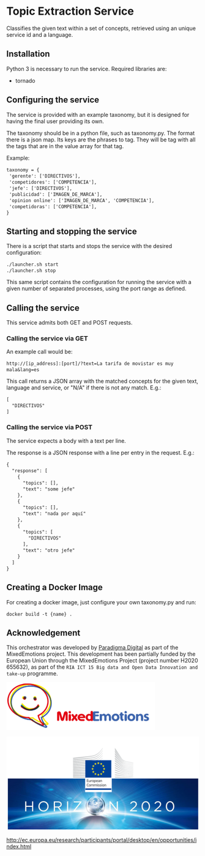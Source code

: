 Topic Extraction Service
========================

Classifies the given text within a set of concepts, retrieved using an unique
service id and a language.

Installation
------------

Python 3 is necessary to run the service. Required libraries are:
* tornado

Configuring the service
-----------------------

The service is provided with an example taxonomy, but it is designed for having the final user providing its own.

The taxonomy should be in a python file, such as taxonomy.py. The format there is a json map. Its keys are the phrases to tag. They will be tag with all the tags that are in the value array for that tag.

Example:

    taxonomy = {
     'gerente': ['DIRECTIVOS'],
     'competidores': ['COMPETENCIA'],
     'jefe': ['DIRECTIVOS'],
     'publicidad': ['IMAGEN_DE_MARCA'],
     'opinion online': ['IMAGEN_DE_MARCA', 'COMPETENCIA'],
     'competidoras': ['COMPETENCIA'],
    }


Starting and stopping the service
---------------------------------

There is a script that starts and stops the service with the desired configuration:

	./launcher.sh start
	./launcher.sh stop

This same script contains the configuration for running the service with a given
number of separated processes, using the port range as defined.

Calling the service
-------------------

This service admits both GET and POST requests.

### Calling the service via GET

An example call would be:

	http://[ip_address]:[port]/?text=La tarifa de movistar es muy mala&lang=es

This call returns a JSON array with the matched concepts for the given text, language
and service, or "N/A" if there is not any match. E.g.:

    [
      "DIRECTIVOS"
    ]

### Calling the service via POST

The service expects a body with a text per line.


The response is a JSON response with a line per entry in the request. E.g.:

    {
      "response": [
        {
          "topics": [],
          "text": "some jefe"
        },
        {
          "topics": [],
          "text": "nada por aquí"
        },
        {
          "topics": [
            "DIRECTIVOS"
          ],
          "text": "otro jefe"
        }
      ]
    }

Creating a Docker Image
-----------------------
For creating a docker image, just configure your own taxonomy.py and run:

    docker build -t {name} .

## Acknowledgement

This orchestrator was developed by [Paradigma Digital](https://en.paradigmadigital.com/) as part of the MixedEmotions project. This development has been partially funded by the European Union through the MixedEmotions Project (project number H2020 655632), as part of the `RIA ICT 15 Big data and Open Data Innovation and take-up` programme.

![MixedEmotions](https://raw.githubusercontent.com/MixedEmotions/MixedEmotions/master/img/me.png) 

![EU](https://raw.githubusercontent.com/MixedEmotions/MixedEmotions/master/img/H2020-Web.png)

 http://ec.europa.eu/research/participants/portal/desktop/en/opportunities/index.html
